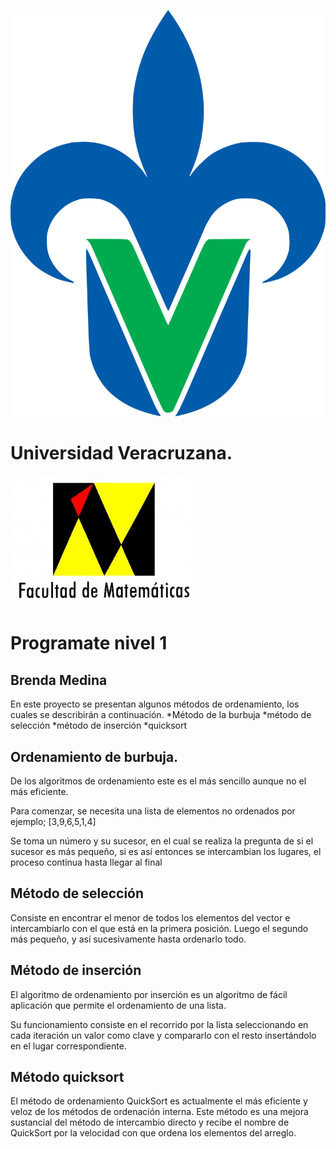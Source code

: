 ![](uv.png)

# Universidad Veracruzana.

![](mat.jpg)

# Programate nivel 1
## Brenda Medina

En este proyecto se presentan algunos métodos de ordenamiento, los cuales se describirán a continuación.
*Método de la burbuja 
*método de selección
*método de inserción 
*quicksort

## Ordenamiento de burbuja.
De los algoritmos de ordenamiento este es el más sencillo
aunque no el más eficiente.

Para comenzar, se necesita una lista de elementos no ordenados
por ejemplo;
 [3,9,6,5,1,4]

Se toma un número y su sucesor, en el cual se 
realiza la pregunta de si el sucesor 
es más pequeño, si es así entonces
se intercambian los lugares, el  proceso continua hasta llegar al final

## Método de selección
Consiste en encontrar el menor de todos los elementos del vector e intercambiarlo con el que está en la primera posición. Luego el segundo más pequeño, y así sucesivamente hasta ordenarlo todo.

## Método de inserción
El algoritmo de ordenamiento por inserción es un algoritmo de fácil aplicación que permite el ordenamiento de una lista.

Su funcionamiento consiste en el recorrido por la lista seleccionando en cada iteración un valor como clave y compararlo con el resto insertándolo en el lugar correspondiente.

## Método quicksort
El método de ordenamiento QuickSort es actualmente el más eficiente y veloz de los métodos
de ordenación interna.
Este método es una mejora sustancial del método de intercambio directo y recibe el nombre de
QuickSort por la velocidad con que ordena los elementos del arreglo.
